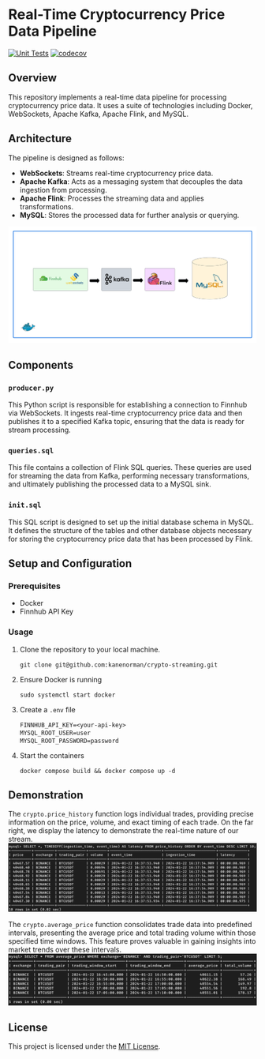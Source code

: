 # Real-Time Cryptocurrency Price Data Pipeline
[![Unit Tests](https://github.com/kanenorman/crypto-streaming/actions/workflows/unit-test.yaml/badge.svg)](https://github.com/kanenorman/crypto-streaming/actions/workflows/unit-test.yaml)
[![codecov](https://codecov.io/gh/kanenorman/crypto-streaming/graph/badge.svg?token=BZYYA8YX2W)](https://codecov.io/gh/kanenorman/crypto-streaming)

## Overview

This repository implements a real-time data pipeline for processing cryptocurrency price data. It uses a suite of technologies including Docker, WebSockets, Apache Kafka, Apache Flink, and MySQL.

## Architecture

The pipeline is designed as follows:

- **WebSockets**: Streams real-time cryptocurrency price data.
- **Apache Kafka**: Acts as a messaging system that decouples the data ingestion from processing.
- **Apache Flink**: Processes the streaming data and applies transformations.
- **MySQL**: Stores the processed data for further analysis or querying.

![System-Design](./assets/system-design.png)

## Components

### `producer.py`

This Python script is responsible for establishing a connection to Finnhub via WebSockets. It ingests real-time cryptocurrency price data and then publishes it to a specified Kafka topic, ensuring that the data is ready for stream processing.

### `queries.sql`

This file contains a collection of Flink SQL queries. These queries are used for streaming the data from Kafka, performing necessary transformations, and ultimately publishing the processed data to a MySQL sink.

### `init.sql`

This SQL script is designed to set up the initial database schema in MySQL. It defines the structure of the tables and other database objects necessary for storing the cryptocurrency price data that has been processed by Flink.

## Setup and Configuration

### Prerequisites

- Docker
- Finnhub API Key

### Usage

1. Clone the repository to your local machine.
   ```
   git clone git@github.com:kanenorman/crypto-streaming.git
   ```
2. Ensure Docker is running
   ```
   sudo systemctl start docker
   ```
3. Create a `.env` file
   ```
   FINNHUB_API_KEY=<your-api-key>
   MYSQL_ROOT_USER=user
   MYSQL_ROOT_PASSWORD=password
   ```
4. Start the containers
   ```
   docker compose build && docker compose up -d
   ```

## Demonstration

The `crypto.price_history` function logs individual trades, providing precise information on the price, volume, and exact timing of each trade. On the far right, we display the latency to demonstrate the real-time nature of our stream.
![Price-History](./assets/price-history.png)


The `crypto.average_price` function consolidates trade data into predefined intervals, presenting the average price and total trading volume within those specified time windows. This feature proves valuable in gaining insights into market trends over these intervals.
![Average-Price](./assets/average-price.png)


## License

This project is licensed under the [MIT License](LICENSE).

